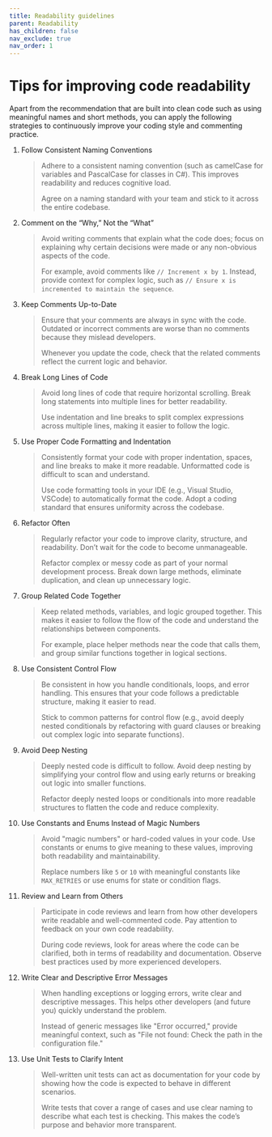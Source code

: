 ```yaml
---
title: Readability guidelines
parent: Readability
has_children: false
nav_exclude: true
nav_order: 1
---
```


# Tips for improving code readability

Apart from the recommendation that are built into clean code such as using meaningful
names and short methods, you can apply the following strategies to continuously improve
your coding style and commenting practice.

1. Follow Consistent Naming Conventions

    > Adhere to a consistent naming convention (such as camelCase for variables and PascalCase 
    > for classes in C#). This improves readability and reduces cognitive load.
    > 
    > Agree on a naming standard with your team and stick to it across the entire codebase.

2. Comment on the “Why,” Not the “What”

    > Avoid writing comments that explain what the code does; focus on explaining why certain 
    > decisions were made or any non-obvious aspects of the code.
    > 
    > For example, avoid comments like `// Increment x by 1`. Instead, provide context for 
    > complex logic, such as `// Ensure x is incremented to maintain the sequence`.

3. Keep Comments Up-to-Date

    > Ensure that your comments are always in sync with the code. Outdated or incorrect 
    > comments are worse than no comments because they mislead developers.
    > 
    > Whenever you update the code, check that the related comments reflect the current 
    > logic and behavior.

4. Break Long Lines of Code

    > Avoid long lines of code that require horizontal scrolling. Break long statements into 
    > multiple lines for better readability.
    > 
    > Use indentation and line breaks to split complex expressions across multiple lines, 
    > making it easier to follow the logic.

5. Use Proper Code Formatting and Indentation

    > Consistently format your code with proper indentation, spaces, and line breaks to make 
    > it more readable. Unformatted code is difficult to scan and understand.
    > 
    > Use code formatting tools in your IDE (e.g., Visual Studio, VSCode) to automatically 
    > format the code. Adopt a coding standard that ensures uniformity across the codebase.

6. Refactor Often

    > Regularly refactor your code to improve clarity, structure, and readability. Don’t wait 
    > for the code to become unmanageable.
    > 
    > Refactor complex or messy code as part of your normal development process. Break down 
    > large methods, eliminate duplication, and clean up unnecessary logic.

7. Group Related Code Together

    > Keep related methods, variables, and logic grouped together. This makes it easier to 
    > follow the flow of the code and understand the relationships between components.
    > 
    > For example, place helper methods near the code that calls them, and group similar 
    > functions together in logical sections.

8. Use Consistent Control Flow

    > Be consistent in how you handle conditionals, loops, and error handling. This ensures 
    > that your code follows a predictable structure, making it easier to read.
    > 
    > Stick to common patterns for control flow (e.g., avoid deeply nested conditionals by 
    > refactoring with guard clauses or breaking out complex logic into separate functions).

9. Avoid Deep Nesting

    > Deeply nested code is difficult to follow. Avoid deep nesting by simplifying your control 
    > flow and using early returns or breaking out logic into smaller functions.
    > 
    > Refactor deeply nested loops or conditionals into more readable structures to flatten 
    > the code and reduce complexity.

10. Use Constants and Enums Instead of Magic Numbers

    > Avoid "magic numbers" or hard-coded values in your code. Use constants or enums to give 
    > meaning to these values, improving both readability and maintainability.
    > 
    > Replace numbers like `5` or `10` with meaningful constants like `MAX_RETRIES` or use enums 
    > for state or condition flags.

11. Review and Learn from Others

    > Participate in code reviews and learn from how other developers write readable and 
    > well-commented code. Pay attention to feedback on your own code readability.
    > 
    > During code reviews, look for areas where the code can be clarified, both in terms of 
    > readability and documentation. Observe best practices used by more experienced developers.

12. Write Clear and Descriptive Error Messages

    > When handling exceptions or logging errors, write clear and descriptive messages. This 
    > helps other developers (and future you) quickly understand the problem.
    > 
    > Instead of generic messages like "Error occurred," provide meaningful context, such as 
    > "File not found: Check the path in the configuration file."

13. Use Unit Tests to Clarify Intent

    > Well-written unit tests can act as documentation for your code by showing how the code 
    > is expected to behave in different scenarios.
    > 
    > Write tests that cover a range of cases and use clear naming to describe what each test 
    > is checking. This makes the code’s purpose and behavior more transparent.

